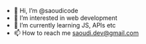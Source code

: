 - 👋 Hi, I’m @saoudicode
- 👀 I’m interested in web development
- 🌱 I’m currently learning JS, APIs etc
- 📫 How to reach me saoudi.dev@gmail.com

<!---
saoudicode/saoudicode is a ✨ special ✨ repository because its `README.md` (this file) appears on your GitHub profile.
You can click the Preview link to take a look at your changes.
--->
